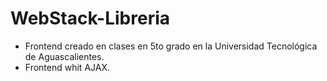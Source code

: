 # WebStack-Libreria
- Frontend creado en clases en 5to grado en la Universidad Tecnológica de Aguascalientes.
- Frontend whit AJAX.
